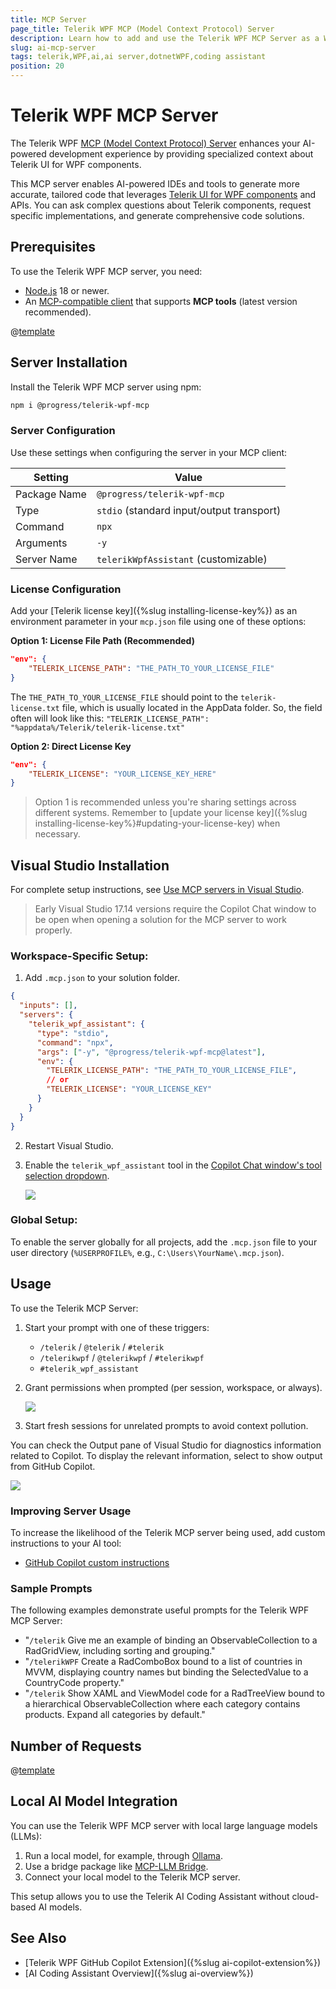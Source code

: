 ```yaml
---
title: MCP Server
page_title: Telerik WPF MCP (Model Context Protocol) Server
description: Learn how to add and use the Telerik WPF MCP Server as a WPF AI coding assistant and code generator for better developer productivity. The Telerik WPF MCP server provides proprietary context about Telerik UI for WPF to AI-powered software.
slug: ai-mcp-server
tags: telerik,WPF,ai,ai server,dotnetWPF,coding assistant
position: 20
---
```


# Telerik WPF MCP Server

The Telerik WPF [MCP (Model Context Protocol) Server](https://modelcontextprotocol.io/introduction) enhances your AI-powered development experience by providing specialized context about Telerik UI for WPF components.

This MCP server enables AI-powered IDEs and tools to generate more accurate, tailored code that leverages [Telerik UI for WPF components](https://www.telerik.com/WPF-ui) and APIs. You can ask complex questions about Telerik components, request specific implementations, and generate comprehensive code solutions.

## Prerequisites

To use the Telerik WPF MCP server, you need:

* [Node.js](https://nodejs.org/en) 18 or newer.
* An [MCP-compatible client](https://modelcontextprotocol.io/clients) that supports **MCP tools** (latest version recommended).

@[template](/_contentTemplates/ai-coding-assistant.md#getting-started)

## Server Installation

Install the Telerik WPF MCP server using npm:

```bash
npm i @progress/telerik-wpf-mcp
```

### Server Configuration

Use these settings when configuring the server in your MCP client:

| Setting | Value |
|---------|-------|
| Package Name | `@progress/telerik-wpf-mcp` |
| Type | `stdio` (standard input/output transport) |
| Command | `npx` |
| Arguments | `-y` |
| Server Name | `telerikWpfAssistant` (customizable) |

### License Configuration

Add your [Telerik license key]({%slug installing-license-key%}) as an environment parameter in your `mcp.json` file using one of these options:

__Option 1: License File Path (Recommended)__

 ```json
 "env": {
     "TELERIK_LICENSE_PATH": "THE_PATH_TO_YOUR_LICENSE_FILE"
 }
 ```
 
The `THE_PATH_TO_YOUR_LICENSE_FILE` should point to the `telerik-license.txt` file, which is usually located in the AppData folder. 
So, the field often will look like this: `"TELERIK_LICENSE_PATH": "%appdata%/Telerik/telerik-license.txt"`

__Option 2: Direct License Key__

 ```json
 "env": {
     "TELERIK_LICENSE": "YOUR_LICENSE_KEY_HERE"
 }
 ```

> Option 1 is recommended unless you're sharing settings across different systems. Remember to [update your license key]({%slug installing-license-key%}#updating-your-license-key) when necessary.

## Visual Studio Installation

For complete setup instructions, see [Use MCP servers in Visual Studio](https://learn.microsoft.com/en-us/visualstudio/ide/mcp-servers).

> Early Visual Studio 17.14 versions require the Copilot Chat window to be open when opening a solution for the MCP server to work properly.

### Workspace-Specific Setup:

1. Add `.mcp.json` to your solution folder.

 ```json
 {
   "inputs": [],
   "servers": {
     "telerik_wpf_assistant": {
       "type": "stdio",
       "command": "npx",
       "args": ["-y", "@progress/telerik-wpf-mcp@latest"],
       "env": {
         "TELERIK_LICENSE_PATH": "THE_PATH_TO_YOUR_LICENSE_FILE",
         // or
         "TELERIK_LICENSE": "YOUR_LICENSE_KEY"
       }
     }
   }
 }
 ```

2. Restart Visual Studio.
3. Enable the `telerik_wpf_assistant` tool in the [Copilot Chat window's tool selection dropdown](https://learn.microsoft.com/en-us/visualstudio/ide/mcp-servers?view=vs-2022#configuration-example-with-github-mcp-server).

	![](images/ai-mcp-server-0.png)

### Global Setup:

To enable the server globally for all projects, add the `.mcp.json` file to your user directory (`%USERPROFILE%`, e.g., `C:\Users\YourName\.mcp.json`).

## Usage

To use the Telerik MCP Server:

1. Start your prompt with one of these triggers:
   - `/telerik` / `@telerik` / `#telerik`
   - `/telerikwpf` / `@telerikwpf` / `#telerikwpf`
   - `#telerik_wpf_assistant`
   
1. Grant permissions when prompted (per session, workspace, or always).

	![](images/ai-mcp-server-1.png)

1. Start fresh sessions for unrelated prompts to avoid context pollution.

You can check the Output pane of Visual Studio for diagnostics information related to Copilot. To display the relevant information, select to show output from GitHub Copilot.

![](images/ai-mcp-server-2.png)

### Improving Server Usage

To increase the likelihood of the Telerik MCP server being used, add custom instructions to your AI tool:
- [GitHub Copilot custom instructions](https://docs.github.com/en/copilot/customizing-copilot/adding-repository-custom-instructions-for-github-copilot#about-repository-custom-instructions-for-github-copilot-chat)

### Sample Prompts

The following examples demonstrate useful prompts for the Telerik WPF MCP Server:

* "`/telerik` Give me an example of binding an ObservableCollection<Customer> to a RadGridView, including sorting and grouping."
* "`/telerikWPF` Create a RadComboBox bound to a list of countries in MVVM, displaying country names but binding the SelectedValue to a CountryCode property."
* "`/telerik` Show XAML and ViewModel code for a RadTreeView bound to a hierarchical ObservableCollection<Category> where each category contains products. Expand all categories by default."

## Number of Requests

@[template](/_contentTemplates/ai-coding-assistant.md#number-of-requests)

## Local AI Model Integration

You can use the Telerik WPF MCP server with local large language models (LLMs):

1. Run a local model, for example, through [Ollama](https://ollama.com).
2. Use a bridge package like [MCP-LLM Bridge](https://github.com/patruff/ollama-mcp-bridge).
3. Connect your local model to the Telerik MCP server.

This setup allows you to use the Telerik AI Coding Assistant without cloud-based AI models.

## See Also

* [Telerik WPF GitHub Copilot Extension]({%slug ai-copilot-extension%})
* [AI Coding Assistant Overview]({%slug ai-overview%})
